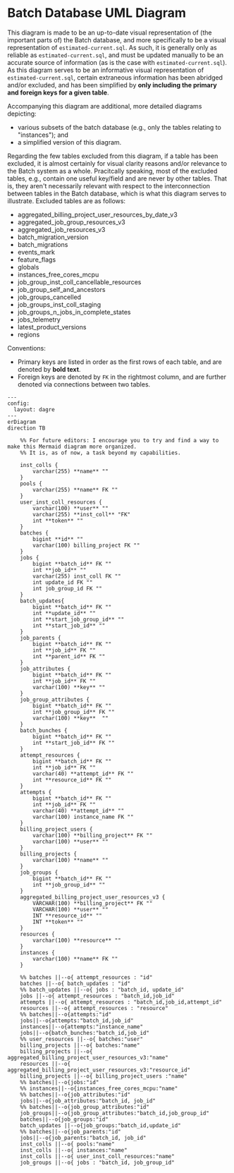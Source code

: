 # Batch Database UML Diagram

This diagram is made to be an up-to-date visual representation of (the important parts of) the Batch database, and more specifically to be a visual representation of `estimated-current.sql`. As such, it is generally only as reliable as `estimated-current.sql`, and must be updated manually to be an accurate source of information (as is the case with `estimated-current.sql`). As this diagram serves to be an informative visual representation of `estimated-current.sql`, certain extraneous information has been abridged and/or excluded, and has been simplified by **only including the primary and foreign keys for a given table**.

Accompanying this diagram are additional, more detailed diagrams depicting:
- various subsets of the batch database (e.g., only the tables relating to "instances"); and
- a simplified version of this diagram.

Regarding the few tables excluded from this diagram, if a table has been excluded, it is almost certainly for visual clarity reasons and/or relevance to the Batch system as a whole. Pracitcally speaking, most of the excluded tables, e.g., contain one useful key/field and are never by other tables. That is, they aren't necessarily relevant with respect to the interconnection between tables in the Batch database, which is what this diagram serves to illustrate. Excluded tables are as follows:
- aggregated_billing_project_user_resources_by_date_v3
- aggregated_job_group_resources_v3
- aggregated_job_resources_v3
- batch_migration_version
- batch_migrations
- events_mark
- feature_flags
- globals
- instances_free_cores_mcpu
- job_group_inst_coll_cancellable_resources
- job_group_self_and_ancestors
- job_groups_cancelled
- job_groups_inst_coll_staging
- job_groups_n_jobs_in_complete_states
- jobs_telemetry
- latest_product_versions
- regions

Conventions:
- Primary keys are listed in order as the first rows of each table, and are denoted by **bold text**.
- Foreign keys are denoted by `FK` in the rightmost column, and are further denoted via connections between two tables.
```mermaid
---
config:
  layout: dagre
---
erDiagram
direction TB

	%% For future editors: I encourage you to try and find a way to make this Mermaid diagram more organized.
	%% It is, as of now, a task beyond my capabilities.

	inst_colls {
		varchar(255) **name** ""
	}
	pools {
		varchar(255) **name** FK ""
	}
	user_inst_coll_resources {
		varchar(100) **user** ""
		varchar(255) **inst_coll** "FK"
		int **token** ""
	}
	batches {
		bigint **id** ""
		varchar(100) billing_project FK ""
	}
	jobs {
		bigint **batch_id** FK ""
		int **job_id** ""
		varchar(255) inst_coll FK ""
		int update_id FK ""
		int job_group_id FK ""
	}
	batch_updates{
		bigint **batch_id** FK ""
		int **update_id** ""
		int **start_job_group_id** ""
		int **start_job_id** ""
	}
	job_parents {
		bigint **batch_id** FK ""
		int **job_id** FK ""
		int **parent_id** FK ""
	}
	job_attributes {
		bigint **batch_id** FK ""
		int **job_id** FK ""
		varchar(100) **key** ""
	}
	job_group_attributes {
		bigint **batch_id** FK ""
		int **job_group_id** FK ""
		varchar(100) **key**  ""
	}
	batch_bunches {
		bigint **batch_id** FK ""
		int **start_job_id** FK ""
	}
	attempt_resources {
		bigint **batch_id** FK ""
		int **job_id** FK ""
		varchar(40) **attempt_id** FK ""
		int **resource_id** FK ""
	}
	attempts {
		bigint **batch_id** FK ""
		int **job_id** FK ""
		varchar(40) **attempt_id** ""
		varchar(100) instance_name FK ""
	}
	billing_project_users {
		varchar(100) **billing_project** FK ""
		varchar(100) **user** ""
	}
	billing_projects {
		varchar(100) **name** ""
	}
	job_groups {
		bigint **batch_id** FK ""
		int **job_group_id** ""
	}
	aggregated_billing_project_user_resources_v3 {
		VARCHAR(100) **billing_project** FK ""
		VARCHAR(100) **user** ""
		INT **resource_id** ""
		INT **token** ""
	}
	resources {
		varchar(100) **resource** ""
	}
	instances {
		varchar(100) **name** FK ""
	}

	%% batches ||--o{ attempt_resources : "id"
	batches ||--o{ batch_updates : "id"
	%% batch_updates ||--o{ jobs : "batch_id, update_id"
	jobs ||--o{ attempt_resources : "batch_id,job_id"
	attempts ||--o{ attempt_resources : "batch_id,job_id,attempt_id"
	resources ||--o{ attempt_resources : "resource"
	%% batches||--o{attempts:"id"
	jobs||--o{attempts:"batch_id,job_id"
	instances||--o{attempts:"instance_name"
	jobs||--o{batch_bunches:"batch_id,job_id"
	%% user_resources ||--o{ batches:"user"
	billing_projects ||--o{ batches:"name"
	billing_projects ||--o{ aggregated_billing_project_user_resources_v3:"name"
	resources ||--o{ aggregated_billing_project_user_resources_v3:"resource_id"
	billing_projects ||--o{ billing_project_users :"name"
	%% batches||--o{jobs:"id"
	%% instances||--o{instances_free_cores_mcpu:"name"
	%% batches||--o{job_attributes:"id"
	jobs||--o{job_attributes:"batch_id, job_id"
	%% batches||--o{job_group_attributes:"id"
	job_groups||--o{job_group_attributes:"batch_id,job_group_id"
	batches||--o{job_groups:"id"
	batch_updates ||--o{job_groups:"batch_id,update_id"
	%% batches||--o{job_parents:"id"
	jobs||--o{job_parents:"batch_id, job_id"
	inst_colls ||--o{ pools:"name"
	inst_colls ||--o{ instances:"name"
	inst_colls ||--o{ user_inst_coll_resources:"name"
	job_groups ||--o{ jobs : "batch_id, job_group_id"
```
